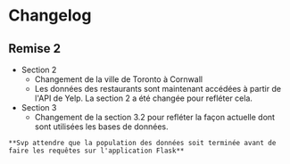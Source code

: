 # Changelog

## Remise 2
- Section 2
    - Changement de la ville de Toronto à Cornwall
    - Les données des restaurants sont maintenant accédées à partir de l'API de Yelp. La section 2 a été changée pour refléter cela.
- Section 3
    - Changement de la section 3.2 pour refléter la façon actuelle dont sont utilisées les bases de données.

`**Svp attendre que la population des données soit terminée avant de faire les requêtes sur l'application Flask**`
